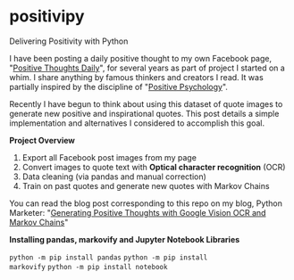 # positivipy
Delivering Positivity with Python
<!-- wp:paragraph -->
<p>I have been posting a daily positive thought to my own Facebook page, "<a rel="noreferrer noopener" href="https://www.facebook.com/positivedailythought" target="_blank">Positive Thoughts Daily</a>", for several years as part of project I started on a whim. I share anything by famous thinkers and creators I read. It was partially inspired by the discipline of "<a href="https://en.wikipedia.org/wiki/Positive_psychology" target="_blank" rel="noreferrer noopener">Positive Psychology</a>".</p>
<!-- /wp:paragraph -->

<!-- wp:paragraph -->
<p>Recently I have begun to think about using this dataset of quote images to generate new positive and inspirational quotes. This post details a simple implementation and alternatives I considered to accomplish this goal.</p>
<!-- /wp:paragraph -->

<!-- wp:paragraph -->
<p><strong>Project Overview</strong></p>
<!-- /wp:paragraph -->

<!-- wp:list {"ordered":true} -->
<ol><li>Export all Facebook post images from my page</li><li>Convert images to quote text with <strong>Optical character recognition</strong> (OCR)</li><li>Data cleaning (via pandas and manual correction)</li><li>Train on past quotes and generate new quotes with Markov Chains</li></ol>

<p>You can read the blog post corresponding to this repo on my blog, Python Marketer: "<a href="https://pythonmarketer.com/2020/10/11/generating-positive-thoughts-with-google-vision-ocr-and-markov-chains/" target="_blank" rel="noreferrer noopener">Generating Positive Thoughts with Google Vision OCR and Markov Chains</a>"
<!-- /wp:list -->

<!-- wp:paragraph -->
<p><strong>Installing pandas, markovify and Jupyter Notebook Libraries</strong></p>
<!-- /wp:paragraph -->

<!-- wp:paragraph -->
<code>python -m pip install pandas</code>
<code>python -m pip install markovify</code>
<code>python -m pip install notebook</code>
<!-- /wp:paragraph -->
